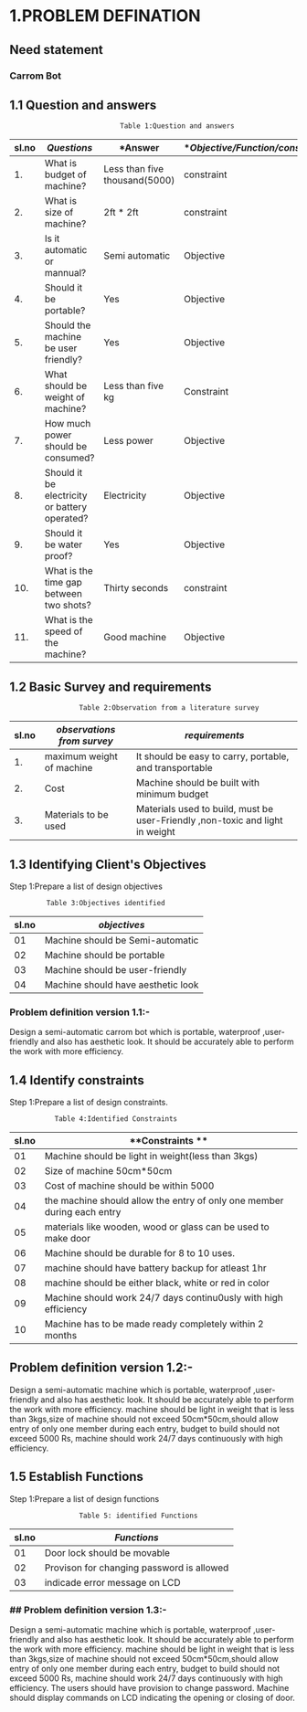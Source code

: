 # 1.PROBLEM DEFINATION
## Need statement
### Carrom Bot
## 1.1 Question and answers
                               Table 1:Question and answers
| sl.no | *Questions* | *Answer| **Objective/Function/constraint* |
|-------|---------------|-----------|-----------------------------------|
|1.|What is budget of machine?|Less than five thousand(5000)|constraint|
|2.|What is size of machine?| 2ft * 2ft | constraint |
|3.|Is it automatic or mannual? |Semi automatic | Objective |
|4.|Should it be portable?| Yes |Objective|
|5.|Should the machine be user friendly?| Yes| Objective |
|6.|What should be weight of machine?|Less than five kg | Constraint|
|7.|How much power should be consumed?|Less power| Objective |
|8.|Should it be electricity or battery operated?| Electricity | Objective|
|9.|Should it be water proof?| Yes| Objective |
|10.|What is the time gap between two shots?| Thirty seconds | constraint |
|11.|What is the speed of the machine?| Good machine | Objective |
## 1.2 Basic Survey and requirements
                     Table 2:Observation from a literature survey

| sl.no | *observations from survey* | *requirements*| 
|-------|------------------------------|-----------------|
|1.| maximum weight of machine| It should be easy to carry, portable, and transportable|
|2.|Cost| Machine should be built with minimum budget|
|3.|Materials to be used| Materials used to build, must be user-Friendly ,non-toxic and light in weight|
## 1.3 Identifying Client's Objectives
Step 1:Prepare a list of design objectives

             Table 3:Objectives identified
| sl.no | *objectives* |
|-------|----------------|
|01|Machine should be Semi-automatic|
|02|Machine should be portable|
|03|Machine should be user-friendly|
|04|Machine should have aesthetic look|
### Problem definition version 1.1:-
Design a semi-automatic carrom bot which is portable, waterproof ,user-friendly and also has aesthetic look. It should be accurately able to perform the work with more efficiency.
## 1.4 Identify constraints
Step 1:Prepare a list of design constraints.

               Table 4:Identified Constraints
| sl.no | **Constraints **|
|-------|-----------------|
|01|Machine should be light in weight(less than 3kgs)|
|02|Size of machine 50cm*50cm|
|03|Cost of machine should be within 5000|
|04|the machine should allow the entry of only one member during each entry|
|05|materials like wooden, wood or glass can be used to make door|
|06|Machine should be durable for 8 to 10 uses.|
|07|machine should have battery backup for atleast 1hr|
|08|machine should be either black, white or red in color|
|09|Machine should work 24/7 days continu0usly with high efficiency|
|10|Machine has to be made ready completely within 2 months|
## Problem definition version 1.2:-
Design a semi-automatic machine which is portable, waterproof ,user-friendly and also has aesthetic look. It should be accurately able to perform the work with more efficiency. machine should be light in weight that is less than 3kgs,size of machine should not exceed 50cm*50cm,should allow entry of only one member during each entry, budget to build should not exceed 5000 Rs, machine should work 24/7 days continuously with high efficiency.
## 1.5 Establish Functions
Step 1:Prepare a list of design functions
    
                     Table 5: identified Functions
| sl.no | *Functions* |
|-------|---------------|
|01|Door lock should be movable|
|02|Provison for changing password is allowed|
|03|indicade error message on LCD|
### ## Problem definition version 1.3:-
Design a semi-automatic machine which is portable, waterproof ,user-friendly and also has aesthetic look. It should be accurately able to perform the work with more efficiency. machine should be light in weight that is less than 3kgs,size of machine should not exceed 50cm*50cm,should allow entry of only one member during each entry, budget to build should not exceed 5000 Rs, machine should work 24/7 days continuously with high efficiency. The users should have provision to change password. Machine should display commands on LCD indicating the opening or closing of door.